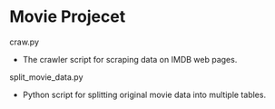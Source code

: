 # Movie Projecet

craw.py
- The crawler script for scraping data on IMDB web pages.

split_movie_data.py
- Python script for splitting original movie data into multiple tables.
